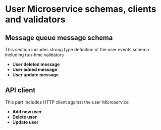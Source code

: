 # User Microservice schemas, clients and validators

## Message queue message schema

This section includes strong type definition of the user events schema including run-time validators

- **User deleted message**
- **User added message**
- **User update message**

## API client

This part includes HTTP client against the user Microservice

- **Add new user**
- **Delete user**
- **Update user**
